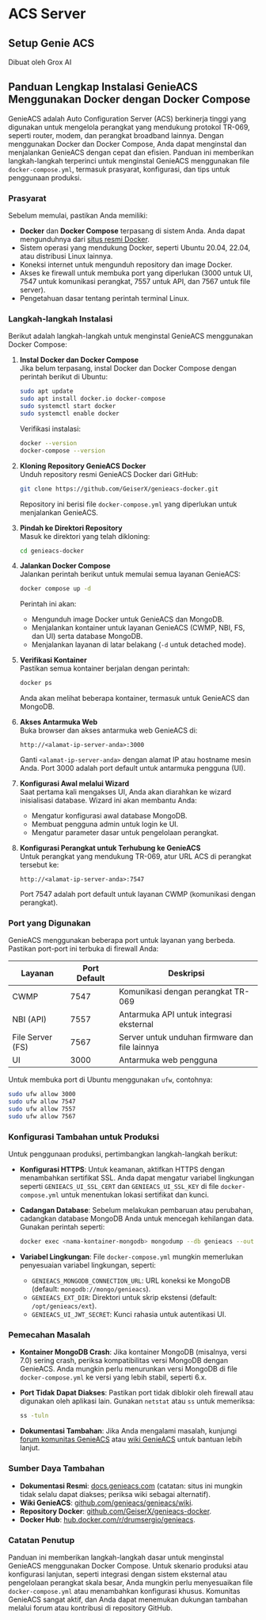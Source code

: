 # ACS Server

## Setup Genie ACS

Dibuat oleh Grox AI

## Panduan Lengkap Instalasi GenieACS Menggunakan Docker dengan Docker Compose

GenieACS adalah Auto Configuration Server (ACS) berkinerja tinggi yang digunakan untuk mengelola perangkat yang mendukung protokol TR-069, seperti router, modem, dan perangkat broadband lainnya. Dengan menggunakan Docker dan Docker Compose, Anda dapat menginstal dan menjalankan GenieACS dengan cepat dan efisien. Panduan ini memberikan langkah-langkah terperinci untuk menginstal GenieACS menggunakan file `docker-compose.yml`, termasuk prasyarat, konfigurasi, dan tips untuk penggunaan produksi.

### Prasyarat

Sebelum memulai, pastikan Anda memiliki:

* **Docker** dan **Docker Compose** terpasang di sistem Anda. Anda dapat mengunduhnya dari [situs resmi Docker](https://www.docker.com/get-started).
* Sistem operasi yang mendukung Docker, seperti Ubuntu 20.04, 22.04, atau distribusi Linux lainnya.
* Koneksi internet untuk mengunduh repository dan image Docker.
* Akses ke firewall untuk membuka port yang diperlukan (3000 untuk UI, 7547 untuk komunikasi perangkat, 7557 untuk API, dan 7567 untuk file server).
* Pengetahuan dasar tentang perintah terminal Linux.

### Langkah-langkah Instalasi

Berikut adalah langkah-langkah untuk menginstal GenieACS menggunakan Docker Compose:

1.  **Instal Docker dan Docker Compose**\
    Jika belum terpasang, instal Docker dan Docker Compose dengan perintah berikut di Ubuntu:

    ```bash
    sudo apt update
    sudo apt install docker.io docker-compose
    sudo systemctl start docker
    sudo systemctl enable docker
    ```

    Verifikasi instalasi:

    ```bash
    docker --version
    docker-compose --version
    ```
2.  **Kloning Repository GenieACS Docker**\
    Unduh repository resmi GenieACS Docker dari GitHub:

    ```bash
    git clone https://github.com/GeiserX/genieacs-docker.git
    ```

    Repository ini berisi file `docker-compose.yml` yang diperlukan untuk menjalankan GenieACS.
3.  **Pindah ke Direktori Repository**\
    Masuk ke direktori yang telah dikloning:

    ```bash
    cd genieacs-docker
    ```
4.  **Jalankan Docker Compose**\
    Jalankan perintah berikut untuk memulai semua layanan GenieACS:

    ```bash
    docker compose up -d
    ```

    Perintah ini akan:

    * Mengunduh image Docker untuk GenieACS dan MongoDB.
    * Menjalankan kontainer untuk layanan GenieACS (CWMP, NBI, FS, dan UI) serta database MongoDB.
    * Menjalankan layanan di latar belakang (`-d` untuk detached mode).
5.  **Verifikasi Kontainer**\
    Pastikan semua kontainer berjalan dengan perintah:

    ```bash
    docker ps
    ```

    Anda akan melihat beberapa kontainer, termasuk untuk GenieACS dan MongoDB.
6.  **Akses Antarmuka Web**\
    Buka browser dan akses antarmuka web GenieACS di:

    ```
    http://<alamat-ip-server-anda>:3000
    ```

    Ganti `<alamat-ip-server-anda>` dengan alamat IP atau hostname mesin Anda. Port 3000 adalah port default untuk antarmuka pengguna (UI).
7. **Konfigurasi Awal melalui Wizard**\
   Saat pertama kali mengakses UI, Anda akan diarahkan ke wizard inisialisasi database. Wizard ini akan membantu Anda:
   * Mengatur konfigurasi awal database MongoDB.
   * Membuat pengguna admin untuk login ke UI.
   * Mengatur parameter dasar untuk pengelolaan perangkat.
8.  **Konfigurasi Perangkat untuk Terhubung ke GenieACS**\
    Untuk perangkat yang mendukung TR-069, atur URL ACS di perangkat tersebut ke:

    ```
    http://<alamat-ip-server-anda>:7547
    ```

    Port 7547 adalah port default untuk layanan CWMP (komunikasi dengan perangkat).

### Port yang Digunakan

GenieACS menggunakan beberapa port untuk layanan yang berbeda. Pastikan port-port ini terbuka di firewall Anda:

| Layanan          | Port Default | Deskripsi                                      |
| ---------------- | ------------ | ---------------------------------------------- |
| CWMP             | 7547         | Komunikasi dengan perangkat TR-069             |
| NBI (API)        | 7557         | Antarmuka API untuk integrasi eksternal        |
| File Server (FS) | 7567         | Server untuk unduhan firmware dan file lainnya |
| UI               | 3000         | Antarmuka web pengguna                         |

Untuk membuka port di Ubuntu menggunakan `ufw`, contohnya:

```bash
sudo ufw allow 3000
sudo ufw allow 7547
sudo ufw allow 7557
sudo ufw allow 7567
```

### Konfigurasi Tambahan untuk Produksi

Untuk penggunaan produksi, pertimbangkan langkah-langkah berikut:

* **Konfigurasi HTTPS**: Untuk keamanan, aktifkan HTTPS dengan menambahkan sertifikat SSL. Anda dapat mengatur variabel lingkungan seperti `GENIEACS_UI_SSL_CERT` dan `GENIEACS_UI_SSL_KEY` di file `docker-compose.yml` untuk menentukan lokasi sertifikat dan kunci.
*   **Cadangan Database**: Sebelum melakukan pembaruan atau perubahan, cadangkan database MongoDB Anda untuk mencegah kehilangan data. Gunakan perintah seperti:

    ```bash
    docker exec <nama-kontainer-mongodb> mongodump --db genieacs --out /backup
    ```
* **Variabel Lingkungan**: File `docker-compose.yml` mungkin memerlukan penyesuaian variabel lingkungan, seperti:
  * `GENIEACS_MONGODB_CONNECTION_URL`: URL koneksi ke MongoDB (default: `mongodb://mongo/genieacs`).
  * `GENIEACS_EXT_DIR`: Direktori untuk skrip ekstensi (default: `/opt/genieacs/ext`).
  * `GENIEACS_UI_JWT_SECRET`: Kunci rahasia untuk autentikasi UI.

### Pemecahan Masalah

* **Kontainer MongoDB Crash**: Jika kontainer MongoDB (misalnya, versi 7.0) sering crash, periksa kompatibilitas versi MongoDB dengan GenieACS. Anda mungkin perlu menurunkan versi MongoDB di file `docker-compose.yml` ke versi yang lebih stabil, seperti 6.x.
*   **Port Tidak Dapat Diakses**: Pastikan port tidak diblokir oleh firewall atau digunakan oleh aplikasi lain. Gunakan `netstat` atau `ss` untuk memeriksa:

    ```bash
    ss -tuln
    ```
* **Dokumentasi Tambahan**: Jika Anda mengalami masalah, kunjungi [forum komunitas GenieACS](https://forum.genieacs.com/) atau [wiki GenieACS](https://github.com/genieacs/genieacs/wiki) untuk bantuan lebih lanjut.

### Sumber Daya Tambahan

* **Dokumentasi Resmi**: [docs.genieacs.com](http://docs.genieacs.com/) (catatan: situs ini mungkin tidak selalu dapat diakses; periksa wiki sebagai alternatif).
* **Wiki GenieACS**: [github.com/genieacs/genieacs/wiki](https://github.com/genieacs/genieacs/wiki).
* **Repository Docker**: [github.com/GeiserX/genieacs-docker](https://github.com/GeiserX/genieacs-docker).
* **Docker Hub**: [hub.docker.com/r/drumsergio/genieacs](https://hub.docker.com/r/drumsergio/genieacs).

### Catatan Penutup

Panduan ini memberikan langkah-langkah dasar untuk menginstal GenieACS menggunakan Docker Compose. Untuk skenario produksi atau konfigurasi lanjutan, seperti integrasi dengan sistem eksternal atau pengelolaan perangkat skala besar, Anda mungkin perlu menyesuaikan file `docker-compose.yml` atau menambahkan konfigurasi khusus. Komunitas GenieACS sangat aktif, dan Anda dapat menemukan dukungan tambahan melalui forum atau kontribusi di repository GitHub.
